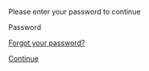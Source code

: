 Please enter your password to continue

Password

[Forgot your password?](https://link)

[Continue](https://link)